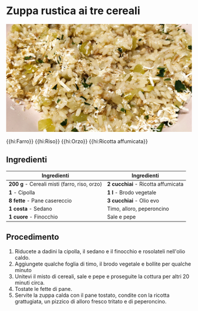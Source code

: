 # Zuppa rustica ai tre cereali

![](img/Zuppa-rustica-ai-tre-cereali.jpg)

{{hi:Farro}}
{{hi:Riso}}
{{hi:Orzo}}
{{hi:Ricotta affumicata}}

## Ingredienti

| Ingredienti                  | Ingredienti             |
| ---------------------------- | ----------------------- |
| **200 g** - Cereali misti (farro, riso, orzo) | **2 cucchiai** - Ricotta affumicata |
| **1** - Cipolla | **1 l** - Brodo vegetale |
| **8 fette** - Pane casereccio | **3 cucchiai** - Olio evo |
| **1 costa** - Sedano | Timo, alloro, peperoncino |
| **1 cuore** - Finocchio | Sale e pepe |

## Procedimento

1. Riducete a dadini la cipolla, il sedano e il finocchio e rosolateli nell'olio caldo. 
1. Aggiungete qualche foglia di timo, il brodo vegetale e bollite per qualche minuto
1. Unitevi il misto di cereali, sale e pepe e proseguite la cottura per altri 20 minuti circa. 
1. Tostate le fette di pane.
1. Servite la zuppa calda con il pane tostato, condite con la ricotta grattugiata, un pizzico di alloro fresco tritato e di peperoncino.
